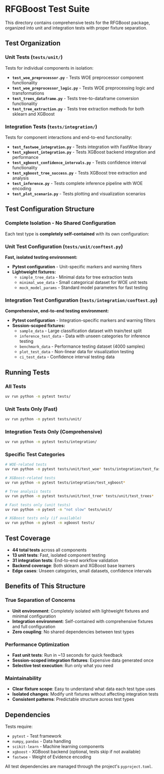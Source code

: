 # RFGBoost Test Suite

This directory contains comprehensive tests for the RFGBoost package, organized into unit and integration tests with proper fixture separation.

## Test Organization

### Unit Tests (`tests/unit/`)
Tests for individual components in isolation:

- **`test_woe_preprocessor.py`** - Tests WOE preprocessor component functionality
- **`test_woe_preprocessor_logic.py`** - Tests WOE preprocessing logic and transformations  
- **`test_trees_dataframe.py`** - Tests tree-to-dataframe conversion functionality
- **`test_tree_extraction.py`** - Tests tree extraction methods for both sklearn and XGBoost

### Integration Tests (`tests/integration/`)
Tests for component interactions and end-to-end functionality:

- **`test_fastwoe_integration.py`** - Tests integration with FastWoe library
- **`test_xgboost_integration.py`** - Tests XGBoost backend integration and performance
- **`test_xgboost_confidence_intervals.py`** - Tests confidence interval functionality
- **`test_xgboost_tree_success.py`** - Tests XGBoost tree extraction and analysis
- **`test_inference.py`** - Tests complete inference pipeline with WOE encoding
- **`test_plot_scenario.py`** - Tests plotting and visualization scenarios

## Test Configuration Structure

### Complete Isolation - No Shared Configuration
Each test type is **completely self-contained** with its own configuration:

### Unit Test Configuration (`tests/unit/conftest.py`)
**Fast, isolated testing environment:**
- **Pytest configuration** - Unit-specific markers and warning filters
- **Lightweight fixtures:**
  - `simple_tree_data` - Minimal data for tree extraction tests  
  - `minimal_woe_data` - Small categorical dataset for WOE unit tests
  - `mock_model_params` - Standard model parameters for fast testing

### Integration Test Configuration (`tests/integration/conftest.py`)  
**Comprehensive, end-to-end testing environment:**
- **Pytest configuration** - Integration-specific markers and warning filters
- **Session-scoped fixtures:**
  - `sample_data` - Large classification dataset with train/test split
  - `inference_test_data` - Data with unseen categories for inference testing
  - `benchmark_data` - Performance testing dataset (4000 samples)
  - `plot_test_data` - Non-linear data for visualization testing
  - `ci_test_data` - Confidence interval testing data

## Running Tests

### All Tests
```bash
uv run python -m pytest tests/
```

### Unit Tests Only (Fast)
```bash
uv run python -m pytest tests/unit/
```

### Integration Tests Only (Comprehensive)
```bash
uv run python -m pytest tests/integration/
```

### Specific Test Categories
```bash
# WOE-related tests
uv run python -m pytest tests/unit/test_woe* tests/integration/test_fastwoe*

# XGBoost-related tests  
uv run python -m pytest tests/integration/test_xgboost*

# Tree analysis tests
uv run python -m pytest tests/unit/test_tree* tests/unit/test_trees*

# Fast tests only (unit tests)
uv run python -m pytest -m "not slow" tests/unit/

# XGBoost tests only (if available)
uv run python -m pytest -m xgboost tests/
```

## Test Coverage

- **44 total tests** across all components
- **13 unit tests**: Fast, isolated component testing
- **31 integration tests**: End-to-end workflow validation
- **Backend coverage**: Both sklearn and XGBoost base learners
- **Edge cases**: Unseen categories, small datasets, confidence intervals

## Benefits of This Structure

### True Separation of Concerns
- **Unit environment**: Completely isolated with lightweight fixtures and minimal configuration
- **Integration environment**: Self-contained with comprehensive fixtures and full configuration  
- **Zero coupling**: No shared dependencies between test types

### Performance Optimization  
- **Fast unit tests**: Run in ~13 seconds for quick feedback
- **Session-scoped integration fixtures**: Expensive data generated once
- **Selective test execution**: Run only what you need

### Maintainability
- **Clear fixture scope**: Easy to understand what data each test type uses
- **Isolated changes**: Modify unit fixtures without affecting integration tests
- **Consistent patterns**: Predictable structure across test types

## Dependencies

Tests require:
- `pytest` - Test framework
- `numpy`, `pandas` - Data handling
- `scikit-learn` - Machine learning components
- `xgboost` - XGBoost backend (optional, tests skip if not available)
- `fastwoe` - Weight of Evidence encoding

All test dependencies are managed through the project's `pyproject.toml`. 